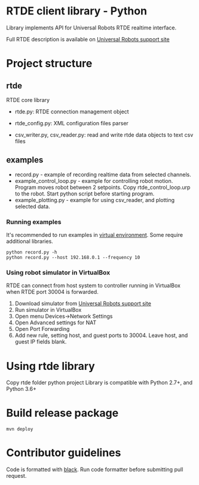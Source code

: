 # RTDE client library - Python
Library implements API for Universal Robots RTDE realtime interface.

Full RTDE description is available on [Universal Robots support site](https://www.universal-robots.com/support/)
# Project structure
## rtde
RTDE core library

- rtde.py:
RTDE connection management object

- rtde_config.py:
XML configuration files parser

- csv_writer.py, csv_reader.py: 
read and write rtde data objects to text csv files

## examples
- record.py - example of recording realtime data from selected channels.
- example_control_loop.py - example for controlling robot motion. Program moves robot between 2 setpoints.
Copy rtde_control_loop.urp to the robot. Start python script before starting program.
- example_plotting.py - example for using csv_reader, and plotting selected data.

### Running examples
It's recommended to run examples in [virtual environment](https://docs.python.org/3/library/venv.html).
Some require additional libraries.
```
python record.py -h
python record.py --host 192.168.0.1 --frequency 10
```
### Using robot simulator in VirtualBox
RTDE can connect from host system to controller running in VirtualBox
when RTDE port 30004 is forwarded.
1. Download simulator from [Universal Robots support site](https://www.universal-robots.com/support/)
2. Run simulator in VirtualBox
3. Open menu Devices->Network Settings
4. Open Advanced settings for NAT
5. Open Port Forwarding
6. Add new rule, setting host, and guest ports to 30004. 
Leave host, and guest IP fields blank.

# Using rtde library
Copy rtde folder python project
Library is compatible with Python 2.7+, and Python 3.6+

# Build release package
```
mvn deploy
```
# Contributor guidelines
Code is formatted with [black](https://github.com/psf/black).
Run code formatter before submitting pull request.

